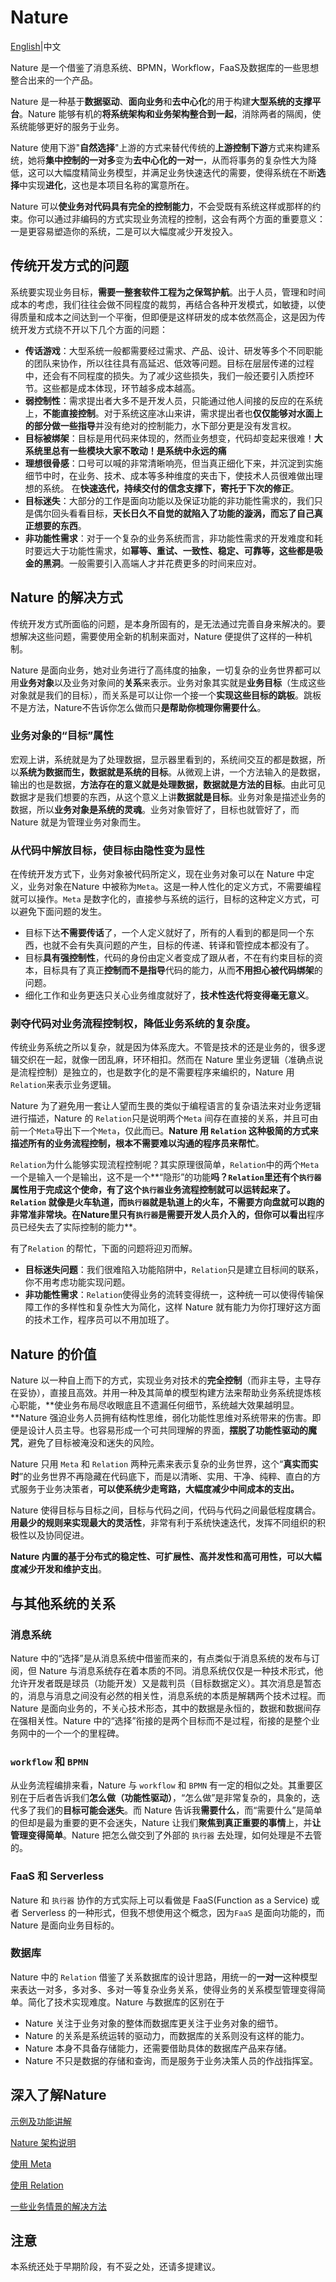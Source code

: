 # Nature

[English](README_EN.md)|中文

Nature 是一个借鉴了消息系统、BPMN，Workflow，FaaS及数据库的一些思想整合出来的一个产品。

Nature 是一种基于**数据驱动**、**面向业务**和**去中心化**的用于构建**大型系统的支撑平台**。Nature 能够有机的**将系统架构和业务架构整合到一起**，消除两者的隔阂，使系统能够更好的服务于业务。

Nature 使用下游"**自然选择**"上游的方式来替代传统的**上游控制下游**方式来构建系统，她将**集中控制的一对多**变为**去中心化的一对一**，从而将事务的复杂性大为降低，这可以大幅度精简业务模型，并满足业务快速迭代的需要，使得系统在不断**选择**中实现**进化**，这也是本项目名称的寓意所在。

Nature 可以**使业务对代码具有完全的控制能力**，不会受既有系统这样或那样的约束。你可以通过非编码的方式实现业务流程的控制，这会有两个方面的重要意义：一是更容易塑造你的系统，二是可以大幅度减少开发投入。

## 传统开发方式的问题

系统要实现业务目标，**需要一整套软件工程为之保驾护航**。出于人员，管理和时间成本的考虑，我们往往会做不同程度的裁剪，再结合各种开发模式，如敏捷，以使得质量和成本之间达到一个平衡，但即便是这样研发的成本依然高企，这是因为传统开发方式绕不开以下几个方面的问题：

- **传话游戏**：大型系统一般都需要经过需求、产品、设计、研发等多个不同职能的团队来协作，所以往往具有高延迟、低效等问题。目标在层层传递的过程中，还会有不同程度的损失。为了减少这些损失，我们一般还要引入质控环节。这些都是成本体现，环节越多成本越高。
- **弱控制性**：需求提出者大多不是开发人员，只能通过他人间接的反应的在系统上，**不能直接控制**。对于系统这座冰山来讲，需求提出者也**仅仅能够对水面上的部分做一些指导**并没有绝对的控制能力，水下部分更是没有发言权。
- **目标被绑架**：目标是用代码来体现的，然而业务想变，代码却变起来很难！**大系统里总有一些模块大家不敢动！是系统中永远的痛**
- **理想很骨感**：口号可以喊的非常清晰响亮，但当真正细化下来，并沉淀到实施细节中时，在业务、技术、成本等多种维度的夹击下，使技术人员很难做出理想的系统。 在**快速迭代，持续交付的信念支撑下，寄托于下次的修正**。
- **目标迷失**：大部分的工作是面向功能以及保证功能的非功能性需求的，我们只是偶尔回头看看目标，**天长日久不自觉的就陷入了功能的漩涡，而忘了自己真正想要的东西**。
- **非功能性需求**：对于一个复杂的业务系统而言，非功能性需求的开发难度和耗时要远大于功能性需求，如**幂等、重试、一致性、稳定、可靠等，这些都是吸金的黑洞**。一般需要引入高端人才并花费更多的时间来应对。

## Nature 的解决方式

传统开发方式所面临的问题，是本身所固有的，是无法通过完善自身来解决的。要想解决这些问题，需要使用全新的机制来面对，Nature 便提供了这样的一种机制。

Nature 是面向业务，她对业务进行了高纬度的抽象，一切复杂的业务世界都可以用**业务对象**以及业务对象间的**关系**来表示。业务对象其实就是**业务目标**（生成这些对象就是我们的目标），而关系是可以让你一个接一个**实现这些目标的跳板**。跳板不是方法，Nature不告诉你怎么做而只**是帮助你梳理你需要什么**。

### 业务对象的“目标”属性

宏观上讲，系统就是为了处理数据，显示器里看到的，系统间交互的都是数据，所以**系统为数据而生，数据就是系统的目标**。从微观上讲，一个方法输入的是数据，输出的也是数据，**方法存在的意义就是处理数据，数据就是方法的目标**。由此可见数据才是我们想要的东西，从这个意义上讲**数据就是目标**。业务对象是描述业务的数据，所以**业务对象是系统的灵魂**。业务对象管好了，目标也就管好了，而 Nature 就是为管理业务对象而生。

### 从代码中解放目标，使目标由隐性变为显性

在传统开发方式下，业务对象被代码所定义，现在业务对象可以在 Nature 中定义，业务对象在Nature 中被称为`Meta`。这是一种人性化的定义方式，不需要编程就可以操作。`Meta` 是数字化的，直接参与系统的运行，目标的这种定义方式，可以避免下面问题的发生。

- 目标下达**不需要传话**了，一个人定义就好了，所有的人看到的都是同一个东西，也就不会有失真问题的产生，目标的传递、转译和管控成本都没有了。
- 目标**具有强控制性**，代码的身份由定义者变成了跟从者，不在有约束目标的资本，目标具有了真正**控制而不是指导**代码的能力，从而**不用担心被代码绑架**的问题。
- 细化工作和业务更迭只关心业务维度就好了，**技术性迭代将变得毫无意义**。

### 剥夺代码对业务流程控制权，降低业务系统的复杂度。

传统业务系统之所以复杂，就是因为体系庞大。不管是技术的还是业务的，很多逻辑交织在一起，就像一团乱麻，环环相扣。然而在 Nature 里业务逻辑（准确点说是流程控制）是独立的，也是数字化的是不需要程序来编织的，Nature 用`Relation`来表示业务逻辑。

Nature 为了避免用一套让人望而生畏的类似于编程语言的复杂语法来对业务逻辑进行描述，Nature 的 `Relation`只是说明两个`Meta` 间存在直接的关系，并且可由前一个`Meta`导出下一个`Meta`，仅此而已。**Nature 用 `Relation` 这种极简的方式来描述所有的业务流程控制，根本不需要难以沟通的程序员来帮忙**。

`Relation`为什么能够实现流程控制呢？其实原理很简单，`Relation`中的两个`Meta`一个是输入一个是输出，这不是一个**“隐形”的功能**吗？`Relation`里还有个`执行器`属性用于完成这个使命，有了这个`执行器`业务流程控制就可以运转起来了。`Relation`  就像是火车轨道，而`执行器`就是轨道上的火车，**不需要方向盘就可以跑的非常准非常块**。在Nature里只有`执行器`是需要开发人员介入的，但你可以看出**程序员已经失去了实际控制的能力**。

有了`Relation` 的帮忙，下面的问题将迎刃而解。

- **目标迷失问题**：我们很难陷入功能陷阱中，`Relation`只是建立目标间的联系，你不用考虑功能实现问题。
- **非功能性需求**：`Relation`使得业务的流转变得统一，这种统一可以使得传输保障工作的多样性和复杂性大为简化，这样 Nature 就有能力为你打理好这方面的技术工作，程序员可以不用加班了。

## Nature 的价值

Nature 以一种自上而下的方式，实现业务对技术的**完全控制**（而非主导，主导存在妥协），直接且高效。并用一种及其简单的模型构建方法来帮助业务系统提炼核心职能，**使业务布局尽收眼底且不遗漏任何细节，系统越大效果越明显。**Nature 强迫业务人员拥有结构性思维，弱化功能性思维对系统带来的伤害。即便是设计人员主导。也容易形成一个可共同理解的界面，**摆脱了功能性驱动的魔咒**，避免了目标被淹没和迷失的风险。

Nature 只用 `Meta` 和 `Relation` 两种元素来表示复杂的业务世界，这个“**真实而实时**”的业务世界不再隐藏在代码底下，而是以清晰、实用、干净、纯粹、直白的方式服务于业务决策者，**可以使系统少走弯路，大幅度减少中间成本的支出。**

Nature 使得目标与目标之间，目标与代码之间，代码与代码之间最低程度耦合。**用最少的规则来实现最大的灵活性**，非常有利于系统快速迭代，发挥不同组织的积极性以及协同促进。

**Nature 内置的基于分布式的稳定性、可扩展性、高并发性和高可用性，可以大幅度减少开发和维护支出**。

## 与其他系统的关系

### 消息系统

Nature 中的“选择”是从消息系统中借鉴而来的，有点类似于消息系统的发布与订阅，但 Nature 与消息系统存在着本质的不同。消息系统仅仅是一种技术形式，他允许开发者既是球员（功能开发）又是裁判员（目标数据定义）。其次消息是暂态的，消息与消息之间没有必然的相关性，消息系统的本质是解耦两个技术过程。而 Nature 是面向业务的，不关心技术形态，其中的数据是永恒的，数据和数据间存在强相关性。Nature 中的“选择”衔接的是两个目标而不是过程，衔接的是整个业务网中的一个一个的里程碑。

### `workflow` 和 `BPMN` 

从业务流程编排来看，Nature 与 `workflow` 和 `BPMN` 有一定的相似之处。其重要区别在于后者告诉我们**怎么做（功能性驱动）**，“怎么做”是非常复杂的，具象的，迭代多了我们的**目标可能会迷失**。而 Nature 告诉我**需要什么**，而“需要什么”是简单的但却是最为重要的更不会迷失，Nature 让我们**聚焦到真正重要的事情**上，并**让管理变得简单**。Nature 把怎么做交到了外部的 `执行器` 去处理，如何处理是不去管的。

### FaaS 和 Serverless

Nature 和 `执行器` 协作的方式实际上可以看做是 FaaS(Function as a Service) 或者 Serverless 的一种形式，但我不想使用这个概念，因为`FaaS` 是面向功能的，而Nature 是面向业务目标的。

### 数据库

Nature 中的 `Relation` 借鉴了关系数据库的设计思路，用统一的**一对一**这种模型来表达一对多，多对多、多对一等复杂业务关系，使得业务的关系模型管理变得简单。简化了技术实现难度。Nature 与数据库的区别在于

- Nature 关注于业务对象的整体而数据库更关注于业务对象的细节。
- Nature 的关系是系统运转的驱动力，而数据库的关系则没有这样的能力。
- Nature 本身不具备存储能力，还需要借助具体的数据库产品来存储。
- Nature 不只是数据的存储和查询，而是服务于业务决策人员的作战指挥室。

## 深入了解Nature

[示例及功能讲解](https://github.com/llxxbb/Nature-Demo)

[Nature 架构说明](doc/ZH/help/architecture.md)

[使用 Meta](doc/ZH/help/meta.md)

[使用 Relation](doc/ZH/help/relation.md)

[一些业务情景的解决方法](doc/ZH/help/use-case.md)

## 注意

本系统还处于早期阶段，有不妥之处，还请多提建议。